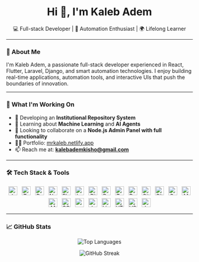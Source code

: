 <br clear="both" />

<h1 align="center">Hi 👋, I'm Kaleb Adem</h1>

<p align="center">
  💻 Full-stack Developer | 🚀 Automation Enthusiast | 🌍 Lifelong Learner
</p>

---

### 🧠 About Me

I'm Kaleb Adem, a passionate full-stack developer experienced in React, Flutter, Laravel, Django, and smart automation technologies. I enjoy building real-time applications, automation tools, and interactive UIs that push the boundaries of innovation.

---

### 🚀 What I'm Working On

- 🔭 Developing an **Institutional Repository System**  
- 🌱 Learning about **Machine Learning** and **AI Agents**  
- 👯 Looking to collaborate on a **Node.js Admin Panel with full functionality**  
- 👨‍💻 Portfolio: [mrkaleb.netlify.app](https://mrkaleb.netlify.app)  
- 📫 Reach me at: **kalebademkisho@gmail.com**

---

### 🛠️ Tech Stack & Tools

<div align="center">
  <img src="https://cdn.jsdelivr.net/gh/devicons/devicon/icons/javascript/javascript-original.svg" height="24" style="margin: 4px;" alt="JavaScript" />
  <img src="https://cdn.jsdelivr.net/gh/devicons/devicon/icons/typescript/typescript-original.svg" height="24" style="margin: 4px;" alt="TypeScript" />
  <img src="https://cdn.jsdelivr.net/gh/devicons/devicon/icons/react/react-original.svg" height="24" style="margin: 4px;" alt="React" />
  <img src="https://cdn.jsdelivr.net/gh/devicons/devicon/icons/nodejs/nodejs-original.svg" height="24" style="margin: 4px;" alt="Node.js" />
  <img src="https://cdn.jsdelivr.net/gh/devicons/devicon/icons/flutter/flutter-original.svg" height="24" style="margin: 4px;" alt="Flutter" />
  <img src="https://cdn.jsdelivr.net/gh/devicons/devicon/icons/laravel/laravel-original.svg" height="24" style="margin: 4px;" alt="Laravel" />
  <img src="https://cdn.jsdelivr.net/gh/devicons/devicon/icons/django/django-plain.svg" height="24" style="margin: 4px;" alt="Django" />
  <img src="https://cdn.jsdelivr.net/gh/devicons/devicon/icons/python/python-original.svg" height="24" style="margin: 4px;" alt="Python" />
  <img src="https://cdn.jsdelivr.net/gh/devicons/devicon/icons/tensorflow/tensorflow-original.svg" height="24" style="margin: 4px;" alt="TensorFlow" />
  <img src="https://cdn.jsdelivr.net/gh/devicons/devicon/icons/docker/docker-original.svg" height="24" style="margin: 4px;" alt="Docker" />
  <img src="https://cdn.jsdelivr.net/gh/devicons/devicon/icons/git/git-original.svg" height="24" style="margin: 4px;" alt="Git" />
  <img src="https://cdn.jsdelivr.net/gh/devicons/devicon/icons/github/github-original.svg" height="24" style="margin: 4px;" alt="GitHub" />
  <img src="https://cdn.jsdelivr.net/gh/devicons/devicon/icons/graphql/graphql-plain.svg" height="24" style="margin: 4px;" alt="GraphQL" />
  <img src="https://cdn.jsdelivr.net/gh/devicons/devicon/icons/mongodb/mongodb-original.svg" height="24" style="margin: 4px;" alt="MongoDB" />
  <img src="https://cdn.jsdelivr.net/gh/devicons/devicon/icons/mysql/mysql-original.svg" height="24" style="margin: 4px;" alt="MySQL" />
  <img src="https://cdn.jsdelivr.net/gh/devicons/devicon/icons/sqlite/sqlite-original.svg" height="24" style="margin: 4px;" alt="SQLite" />
  <img src="https://cdn.jsdelivr.net/gh/devicons/devicon/icons/npm/npm-original-wordmark.svg" height="24" style="margin: 4px;" alt="npm" />
  <img src="https://cdn.jsdelivr.net/gh/devicons/devicon/icons/java/java-original.svg" height="24" style="margin: 4px;" alt="Java" />
  <img src="https://cdn.jsdelivr.net/gh/devicons/devicon/icons/linux/linux-original.svg" height="24" style="margin: 4px;" alt="Linux" />
  <img src="https://cdn.jsdelivr.net/gh/devicons/devicon/icons/html5/html5-original.svg" height="24" style="margin: 4px;" alt="HTML5" />
  <img src="https://cdn.jsdelivr.net/gh/devicons/devicon/icons/vscode/vscode-original.svg" height="24" style="margin: 4px;" alt="VS Code" />
  <img src="https://cdn.jsdelivr.net/gh/devicons/devicon/icons/jest/jest-plain.svg" height="24" style="margin: 4px;" alt="Jest" />
</div>

---

### 📈 GitHub Stats

<p align="center">
  <img src="https://github-readme-stats.vercel.app/api/top-langs?username=incalacode&show_icons=true&locale=en&layout=compact" alt="Top Languages" />
</p>

<p align="center">
  <img src="https://github-readme-streak-stats.herokuapp.com/?user=incalacode&" alt="GitHub Streak" />
</p>

